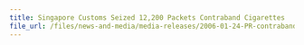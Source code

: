 ```yaml
---
title: Singapore Customs Seized 12,200 Packets Contraband Cigarettes
file_url: /files/news-and-media/media-releases/2006-01-24-PR-contrabandcig.pdf
---
```

